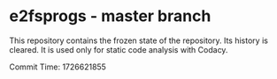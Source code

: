 # e2fsprogs - master branch

This repository contains the frozen state of the repository.
Its history is cleared. It is used only for static code
analysis with Codacy.

Commit Time: 1726621855